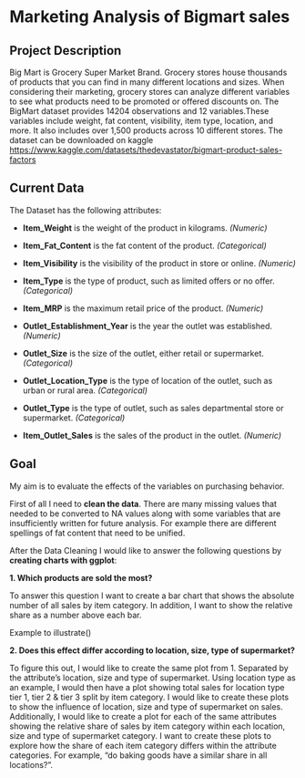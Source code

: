 # Marketing Analysis of Bigmart sales

## Project Description

Big Mart is Grocery Super Market Brand. Grocery stores house thousands
of products that you can find in many different locations and sizes.
When considering their marketing, grocery stores can analyze different
variables to see what products need to be promoted or offered discounts
on. The BigMart dataset provides 14204 observations and 12
variables.These variables include weight, fat content, visibility, item
type, location, and more. It also includes over 1,500 products across 10
different stores. The dataset can be downloaded on kaggle
<https://www.kaggle.com/datasets/thedevastator/bigmart-product-sales-factors>

## Current Data

The Dataset has the following attributes:
<p>

-   **Item\_Weight** is the weight of the product in kilograms.
    *(Numeric)*
    <p>
-   **Item\_Fat\_Content** is the fat content of the product.
    *(Categorical)*
    <p>
-   **Item\_Visibility** is the visibility of the product in store or
    online. *(Numeric)*
    <p>
-   **Item\_Type** is the type of product, such as limited offers or no
    offer. *(Categorical)*
    <p>
-   **Item\_MRP** is the maximum retail price of the product.
    *(Numeric)*
    <p>
-   **Outlet\_Establishment\_Year** is the year the outlet was
    established. *(Numeric)*
    <p>
-   **Outlet\_Size** is the size of the outlet, either retail or
    supermarket. *(Categorical)*
    <p>
-   **Outlet\_Location\_Type** is the type of location of the outlet,
    such as urban or rural area. *(Categorical)*
    <p>
-   **Outlet\_Type** is the type of outlet, such as sales departmental
    store or supermarket. *(Categorical)*
    <p>
-   **Item\_Outlet\_Sales** is the sales of the product in the outlet.
    *(Numeric)*
    <p>

## Goal

My aim is to evaluate the effects of the variables on purchasing
behavior.

First of all I need to **clean the data**. There are many missing values
that needed to be converted to NA values along with some variables that
are insufficiently written for future analysis. For example there are
different spellings of fat content that need to be unified.

After the Data Cleaning I would like to answer the following questions
by **creating charts with ggplot**:

**1. Which products are sold the most?**

To answer this question I want to create a bar chart that shows the
absolute number of all sales by item category. In addition, I want to
show the relative share as a number above each bar.

Example to illustrate()

**2. Does this effect differ according to location, size, type of
supermarket?**

To figure this out, I would like to create the same plot from 1.
Separated by the attribute’s location, size and type of supermarket.
Using location type as an example, I would then have a plot showing
total sales for location type tier 1, tier 2 & tier 3 split by item
category. I would like to create these plots to show the influence of
location, size and type of supermarket on sales. Additionally, I would
like to create a plot for each of the same attributes showing the
relative share of sales by item category within each location, size and
type of supermarket category. I want to create these plots to explore
how the share of each item category differs within the attribute
categories. For example, “do baking goods have a similar share in all
locations?”.
